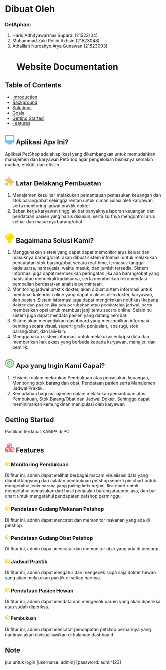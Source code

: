 # Dibuat Oleh
### DelAphan:
1. Haris Adhityawarman Supardi (21523104)
2. Muhammad Zaki Robbi Akhsin (21523048)
3. Athaillah Nurcahyo Arya Gunawan (21523003)

# <img src="https://raw.githubusercontent.com/Voubu/Petushoppu/master/file-whiteish.svg" width="30" height="30"> Website Documentation

## Table of Contents

- [Introduction](#aplikasi-apa-ini)
- [Background](#latar-belakang-pembuatan)
- [Solutions](#bagaimana-solusi-kami)
- [Goals](#apa-yang-ingin-kami-capai)
- [Getting Started](#getting-started)
- [Features](#features)

## <img src="https://raw.githubusercontent.com/Voubu/Petushoppu/master/pc-blue.svg" width="30" height="30">  Aplikasi Apa Ini?

Aplikasi PetShop adalah aplikasi yang dikembangkan untuk memudahkan manajemen dan karyawan PetShop agar pengelolaan bisnisnya semakin mudah, efektif, dan efisien.

## <img src="https://raw.githubusercontent.com/Voubu/Petushoppu/master/puzzle-orange.svg" width="30" height="30"> Latar Belakang Pembuatan

1. Manajemen kesulitan melakukan pemantauan pemasukan keuangan dan stok barang/obat sehingga rentan untuk dimanipulasi oleh karyawan, serta monitoring jadwal praktik dokter
2. Beban kerja karyawan tinggi akibat banyaknya laporan keuangan dan pendataan pasien yang harus disusun, serta sulitnya mengontrol arus keluar dan masuknya barang/obat

## <img src="https://raw.githubusercontent.com/Voubu/Petushoppu/master/lightbulb-yelloworangeish.svg" width="30" height="30"> Bagaimana Solusi Kami?

1. Menggunakan sistem yang dapat dapat memonitor arus keluar dan masuknya barang/obat, akan dibuat sistem informasi untuk melakukan pencatatan stok barang/obat secara real-time, termasuk tanggal kadaluarsa, nama/jenis, waktu masuk, dan jumlah tersedia. Sistem informasi juga dapat memberikan peringatan jika ada barang/obat yang habis atau mendekati kadaluarsa, serta memberikan rekomendasi pembelian berdasarkan analisis permintaan.
2. Monitoring jadwal praktik dokter, akan dibuat sistem informasi untuk membuat kalender online yang dapat diakses oleh dokter, karyawan, dan pasien. Sistem informasi juga dapat mengirimkan notifikasi kepada dokter dan pasien jika ada perubahan atau pembatalan jadwal, serta memberikan opsi untuk membuat janji temu secara online. Selain itu sistem juga dapat mendata pasien yang datang berobat.
3. Sistem akan menyediakan dashboard yang menampilkan informasi penting secara visual, seperti grafik penjualan, laba rugi, stok barang/obat, dan lain-lain.
4. Menggunakan sistem informasi untuk melakukan enkripsi data dan memberikan hak akses yang berbeda kepada karyawan, manajer, dan pemilik. 

## <img src="https://raw.githubusercontent.com/Voubu/Petushoppu/master/bullseye-green.svg" width="30" height="30"> Apa yang Ingin Kami Capai?

1. Efisiensi dalam melakukan Pembukuan atas pemasukan keuangan, Monitoring stok barang dan obat, Pendataan pasien serta Manajemen Jadwal Praktik.
2. Kemudahan bagi manajemen dalam melakukan pemantauan atas Pembukuan, Stok Barang/Obat dan Jadwal Dokter. Sehingga dapat meminimalkan kemungkinan manipulasi oleh karyawan

## Getting Started
Pastikan terdapat XAMPP di PC.

## <img src="https://raw.githubusercontent.com/Voubu/Petushoppu/master/cubes-solid-red.svg" alt="Cubes Icon" width="30" height="30"> Features

### <img src="https://raw.githubusercontent.com/Voubu/Petushoppu/master/cube-yellow.svg" width="15" height="15">   Monitoring Pembukuan
Di fitur ini, admin dapat melihat berbagai macam visualisasi data yang diambil langsung dari catatan pembukuan petshop seperti pie chart untuk mengetahui jenis barang yang paling laris terjual, line chart untuk mengetahui pemasukan dari hasil penjualan barang ataupun jasa, dan bar chart untuk mengetahui pendapatan petshop perminggu.

### <img src="https://raw.githubusercontent.com/Voubu/Petushoppu/master/cube-yellow.svg" width="15" height="15">   Pendataan Gudang Makanan Petshop
Di fitur ini, admin dapat mencatat dan memonitor makanan yang ada di petshop.

### <img src="https://raw.githubusercontent.com/Voubu/Petushoppu/master/cube-yellow.svg" width="15" height="15">   Pendataan Gudang Obat Petshop
Di fitur ini, admin dapat mencatat dan memonitor obat yang ada di petshop.

### <img src="https://raw.githubusercontent.com/Voubu/Petushoppu/master/cube-yellow.svg" width="15" height="15">   Jadwal Praktik
Di fitur ini, admin dapat mengatur dan mengecek siapa saja dokter hewan yang akan melakukan praktik di setiap harinya.

### <img src="https://raw.githubusercontent.com/Voubu/Petushoppu/master/cube-yellow.svg" width="15" height="15">   Pendataan Pasien Hewan
Di fitur ini, admin dapat mendata dan mengecek pasien yang akan diperiksa atau sudah diperiksa.

#### <img src="https://raw.githubusercontent.com/Voubu/Petushoppu/master/cube-yellow.svg" width="15" height="15">   Pembukuan
Di fitur ini, admin dapat mencatat pendapatan petshop perharinya yang nantinya akan divisualisasikan di halaman dashboard.

## Note
p.s untuk login
    [username: admin]
    [password: admin123]
